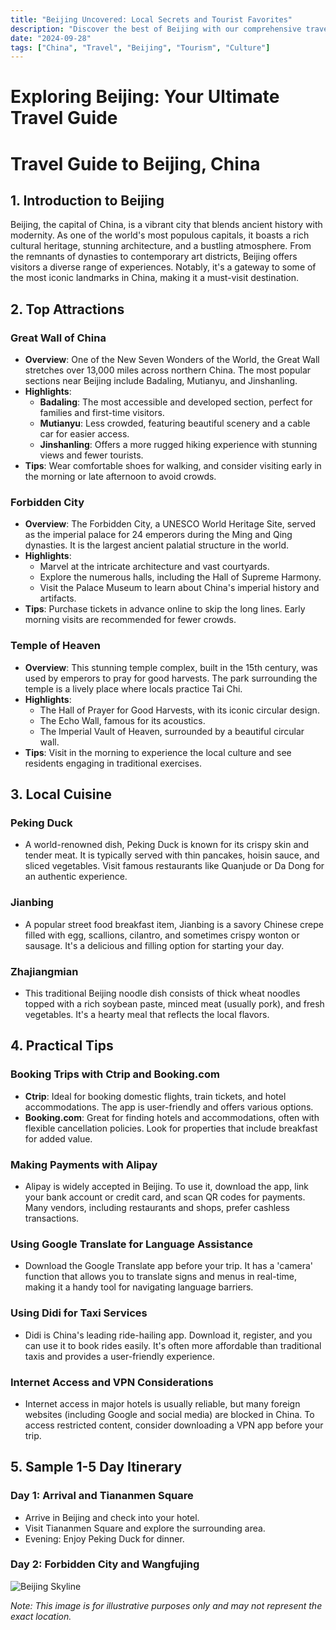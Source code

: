 ```yaml
---
title: "Beijing Uncovered: Local Secrets and Tourist Favorites"
description: "Discover the best of Beijing with our comprehensive travel guide. Explore top attractions, savor local cuisine, and get insider tips for an unforgettable Chinese adventure."
date: "2024-09-28"
tags: ["China", "Travel", "Beijing", "Tourism", "Culture"]
---
```


# Exploring Beijing: Your Ultimate Travel Guide

# Travel Guide to Beijing, China

## 1. Introduction to Beijing
Beijing, the capital of China, is a vibrant city that blends ancient history with modernity. As one of the world's most populous capitals, it boasts a rich cultural heritage, stunning architecture, and a bustling atmosphere. From the remnants of dynasties to contemporary art districts, Beijing offers visitors a diverse range of experiences. Notably, it's a gateway to some of the most iconic landmarks in China, making it a must-visit destination.

## 2. Top Attractions

### Great Wall of China
- **Overview**: One of the New Seven Wonders of the World, the Great Wall stretches over 13,000 miles across northern China. The most popular sections near Beijing include Badaling, Mutianyu, and Jinshanling.
- **Highlights**:
  - **Badaling**: The most accessible and developed section, perfect for families and first-time visitors.
  - **Mutianyu**: Less crowded, featuring beautiful scenery and a cable car for easier access.
  - **Jinshanling**: Offers a more rugged hiking experience with stunning views and fewer tourists.
- **Tips**: Wear comfortable shoes for walking, and consider visiting early in the morning or late afternoon to avoid crowds.

### Forbidden City
- **Overview**: The Forbidden City, a UNESCO World Heritage Site, served as the imperial palace for 24 emperors during the Ming and Qing dynasties. It is the largest ancient palatial structure in the world.
- **Highlights**:
  - Marvel at the intricate architecture and vast courtyards.
  - Explore the numerous halls, including the Hall of Supreme Harmony.
  - Visit the Palace Museum to learn about China's imperial history and artifacts.
- **Tips**: Purchase tickets in advance online to skip the long lines. Early morning visits are recommended for fewer crowds.

### Temple of Heaven
- **Overview**: This stunning temple complex, built in the 15th century, was used by emperors to pray for good harvests. The park surrounding the temple is a lively place where locals practice Tai Chi.
- **Highlights**:
  - The Hall of Prayer for Good Harvests, with its iconic circular design.
  - The Echo Wall, famous for its acoustics.
  - The Imperial Vault of Heaven, surrounded by a beautiful circular wall.
- **Tips**: Visit in the morning to experience the local culture and see residents engaging in traditional exercises.

## 3. Local Cuisine

### Peking Duck
- A world-renowned dish, Peking Duck is known for its crispy skin and tender meat. It is typically served with thin pancakes, hoisin sauce, and sliced vegetables. Visit famous restaurants like Quanjude or Da Dong for an authentic experience.

### Jianbing
- A popular street food breakfast item, Jianbing is a savory Chinese crepe filled with egg, scallions, cilantro, and sometimes crispy wonton or sausage. It's a delicious and filling option for starting your day.

### Zhajiangmian
- This traditional Beijing noodle dish consists of thick wheat noodles topped with a rich soybean paste, minced meat (usually pork), and fresh vegetables. It's a hearty meal that reflects the local flavors.

## 4. Practical Tips

### Booking Trips with Ctrip and Booking.com
- **Ctrip**: Ideal for booking domestic flights, train tickets, and hotel accommodations. The app is user-friendly and offers various options.
- **Booking.com**: Great for finding hotels and accommodations, often with flexible cancellation policies. Look for properties that include breakfast for added value.

### Making Payments with Alipay
- Alipay is widely accepted in Beijing. To use it, download the app, link your bank account or credit card, and scan QR codes for payments. Many vendors, including restaurants and shops, prefer cashless transactions.

### Using Google Translate for Language Assistance
- Download the Google Translate app before your trip. It has a 'camera' function that allows you to translate signs and menus in real-time, making it a handy tool for navigating language barriers.

### Using Didi for Taxi Services
- Didi is China's leading ride-hailing app. Download it, register, and you can use it to book rides easily. It's often more affordable than traditional taxis and provides a user-friendly experience.

### Internet Access and VPN Considerations
- Internet access in major hotels is usually reliable, but many foreign websites (including Google and social media) are blocked in China. To access restricted content, consider downloading a VPN app before your trip.

## 5. Sample 1-5 Day Itinerary

### Day 1: Arrival and Tiananmen Square
- Arrive in Beijing and check into your hotel.
- Visit Tiananmen Square and explore the surrounding area.
- Evening: Enjoy Peking Duck for dinner.

### Day 2: Forbidden City and Wangfujing

<img src="https://source.unsplash.com/1600x900/?Beijing,cityscape" alt="Beijing Skyline" loading="lazy">

*Note: This image is for illustrative purposes only and may not represent the exact location.*

